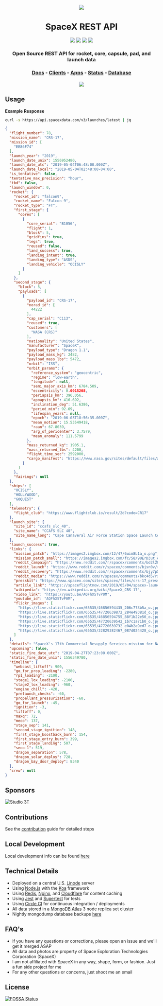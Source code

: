 <p align="center"><img src="https://imgur.com/JI6PuKl.png"></p>

<h1 align="center">SpaceX REST API</h1>

<p align="center">
<a href="https://circleci.com/gh/r-spacex/SpaceX-API"><img src="https://img.shields.io/circleci/project/github/r-spacex/SpaceX-API/master.svg?style=flat-square"></a>
<a href="https://hub.docker.com/r/jakewmeyer/spacex-api/"><img src="https://img.shields.io/docker/build/jakewmeyer/spacex-api.svg?longCache=true&style=flat-square"></a>
<a href="https://github.com/r-spacex/SpaceX-API/releases"><img src="https://img.shields.io/github/release/r-spacex/SpaceX-API.svg?longCache=true&style=flat-square"></a>
<a href="https://en.wikipedia.org/wiki/Representational_state_transfer"><img src="https://img.shields.io/badge/interface-REST-brightgreen.svg?longCache=true&style=flat-square"></a>
</p>

<h3 align="center">Open Source REST API for rocket, core, capsule, pad, and launch data</h3>

<h3 align="center">
<a href="https://docs.spacexdata.com">Docs</a> - <a href="https://github.com/r-spacex/SpaceX-API/blob/master/docs/clients.md">Clients</a> - <a href="https://github.com/r-spacex/SpaceX-API/blob/master/docs/apps.md">Apps</a> - <a href="https://status.spacexdata.com">Status</a> - <a href="https://backups.jakemeyer.sh">Database</a>
<br/>
<br/>
<a href="https://app.getpostman.com/run-collection/3aeac01a548a87943749"><img src="https://run.pstmn.io/button.svg"></a>
</h3>

## Usage

**Example Response**

```bash
curl -s https://api.spacexdata.com/v3/launches/latest | jq
```

```json
{
  "flight_number": 78,
  "mission_name": "CRS-17",
  "mission_id": [
    "EE86F74"
  ],
  "launch_year": "2019",
  "launch_date_unix": 1556952480,
  "launch_date_utc": "2019-05-04T06:48:00.000Z",
  "launch_date_local": "2019-05-04T02:48:00-04:00",
  "is_tentative": false,
  "tentative_max_precision": "hour",
  "tbd": false,
  "launch_window": 0,
  "rocket": {
    "rocket_id": "falcon9",
    "rocket_name": "Falcon 9",
    "rocket_type": "FT",
    "first_stage": {
      "cores": [
        {
          "core_serial": "B1056",
          "flight": 1,
          "block": 5,
          "gridfins": true,
          "legs": true,
          "reused": false,
          "land_success": true,
          "landing_intent": true,
          "landing_type": "ASDS",
          "landing_vehicle": "OCISLY"
        }
      ]
    },
    "second_stage": {
      "block": 5,
      "payloads": [
        {
          "payload_id": "CRS-17",
          "norad_id": [
            44222
          ],
          "cap_serial": "C113",
          "reused": true,
          "customers": [
            "NASA (CRS)"
          ],
          "nationality": "United States",
          "manufacturer": "SpaceX",
          "payload_type": "Dragon 1.1",
          "payload_mass_kg": 2482,
          "payload_mass_lbs": 5472,
          "orbit": "ISS",
          "orbit_params": {
            "reference_system": "geocentric",
            "regime": "low-earth",
            "longitude": null,
            "semi_major_axis_km": 6784.509,
            "eccentricity": 0.0015208,
            "periapsis_km": 396.056,
            "apoapsis_km": 416.692,
            "inclination_deg": 51.6386,
            "period_min": 92.69,
            "lifespan_years": null,
            "epoch": "2019-06-03T18:56:35.000Z",
            "mean_motion": 15.53549418,
            "raan": 67.8039,
            "arg_of_pericenter": 3.7579,
            "mean_anomaly": 111.5799
          },
          "mass_returned_kg": 1905.1,
          "mass_returned_lbs": 4200,
          "flight_time_sec": 2592000,
          "cargo_manifest": "https://www.nasa.gov/sites/default/files/atoms/files/spacex_crs-17_mission_overview.pdf"
        }
      ]
    },
    "fairings": null
  },
  "ships": [
    "OCISLY",
    "HOLLYWOOD",
    "GOQUEST"
  ],
  "telemetry": {
    "flight_club": "https://www.flightclub.io/result/2d?code=CR17"
  },
  "launch_site": {
    "site_id": "ccafs_slc_40",
    "site_name": "CCAFS SLC 40",
    "site_name_long": "Cape Canaveral Air Force Station Space Launch Complex 40"
  },
  "launch_success": true,
  "links": {
    "mission_patch": "https://images2.imgbox.com/12/47/6uim8L1a_o.png",
    "mission_patch_small": "https://images2.imgbox.com/fc/58/9UErD3ut_o.png",
    "reddit_campaign": "https://new.reddit.com/r/spacex/comments/bd2l28/crs17_launch_campaign_thread/",
    "reddit_launch": "https://www.reddit.com/r/spacex/comments/bjsn0v/rspacex_crs17_official_launch_discussion_updates",
    "reddit_recovery": "https://www.reddit.com/r/spacex/comments/bjy7p5/rspacex_crs17_recovery_discussion_updates_thread",
    "reddit_media": "https://www.reddit.com/r/spacex/comments/bkc4d5/rspacex_crs17_media_thread_videos_images_gifs",
    "presskit": "https://www.spacex.com/sites/spacex/files/crs-17_press_kit.pdf",
    "article_link": "https://spaceflightnow.com/2019/05/04/spacex-launches-space-station-resupply-mission-lands-rocket-on-drone-ship/",
    "wikipedia": "https://en.wikipedia.org/wiki/SpaceX_CRS-17",
    "video_link": "https://youtu.be/AQFhX5TvP0M",
    "youtube_id": "AQFhX5TvP0M",
    "flickr_images": [
      "https://live.staticflickr.com/65535/46856594435_206c773b5a_o.jpg",
      "https://live.staticflickr.com/65535/47720639872_284e49381d_o.jpg",
      "https://live.staticflickr.com/65535/46856594755_88f1b22e50_o.jpg",
      "https://live.staticflickr.com/65535/47720639542_1b7c1a71b0_o.jpg",
      "https://live.staticflickr.com/65535/47720639732_e04b2a9ed7_o.jpg",
      "https://live.staticflickr.com/65535/32829382467_087d024428_o.jpg"
    ]
  },
  "details": "SpaceX's 17th Commercial Resupply Services mission for NASA out of a total of 20 contracted flights, this mission brings essential supplies to the International Space Station using SpaceX's reusable Dragon 1 spacecraft. The external payloads for this mission include Orbital Carbon Observatory 3 and Space Test Program-Houston 6. The Falcon 9 launches from SLC-40 at Cape Canaveral AFS. The booster was expected to land at LZ-1, however, due to the ongoing investigation and clean-up following the Crew Dragon testing incident, it is likely to land on OCISLY instead.",
  "upcoming": false,
  "static_fire_date_utc": "2019-04-27T07:23:00.000Z",
  "static_fire_date_unix": 1556349780,
  "timeline": {
    "webcast_liftoff": 900,
    "go_for_prop_loading": -2280,
    "rp1_loading": -2100,
    "stage1_lox_loading": -2100,
    "stage2_lox_loading": -960,
    "engine_chill": -420,
    "prelaunch_checks": -60,
    "propellant_pressurization": -60,
    "go_for_launch": -45,
    "ignition": -3,
    "liftoff": 0,
    "maxq": 72,
    "meco": 137,
    "stage_sep": 141,
    "second_stage_ignition": 148,
    "first_stage_boostback_burn": 154,
    "first_stage_entry_burn": 399,
    "first_stage_landing": 507,
    "seco-1": 519,
    "dragon_separation": 578,
    "dragon_solar_deploy": 728,
    "dragon_bay_door_deploy": 8340
  },
  "crew": null
}
```
## Sponsors
[![Studio 3T](https://imgur.com/ZuHz5Fk.png)](https://studio3t.com/)

## Contributions
See the [contribution](https://github.com/r-spacex/SpaceX-API/blob/master/CONTRIBUTING.md) guide for detailed steps

## Local Development
Local development info can be found [here](https://github.com/r-spacex/SpaceX-API/blob/master/docs/development.md)

## Technical Details
* Deployed on a central U.S. [Linode](https://www.linode.com/) server
* Using [Node.js](https://nodejs.org/en/) with the [Koa](http://koajs.com/) framework
* Using [Redis](https://redis.io/), [Nginx](https://www.nginx.com/), and [Cloudflare](https://www.cloudflare.com/) for content caching
* Using [Jest](https://facebook.github.io/jest/) and [Supertest](https://github.com/visionmedia/supertest) for tests
* Using [Circle CI](https://circleci.com/) for continuous integration / deployments
* All data stored in a [MongoDB Atlas](https://www.mongodb.com/cloud/atlas) 3 node replica set cluster
* Nightly mongodump database backups [here](https://backups.jakemeyer.sh)

## FAQ's
* If you have any questions or corrections, please open an issue and we'll get it merged ASAP
* All data and photos are property of Space Exploration Technologies Corporation (SpaceX)
* I am not affiliated with SpaceX in any way, shape, form, or fashion. Just a fun side project for me
* For any other questions or concerns, just shoot me an email

## License
[![FOSSA Status](https://app.fossa.io/api/projects/git%2Bgithub.com%2Fr-spacex%2FSpaceX-API.svg?type=large)](https://app.fossa.io/projects/git%2Bgithub.com%2Fr-spacex%2FSpaceX-API?ref=badge_large)
